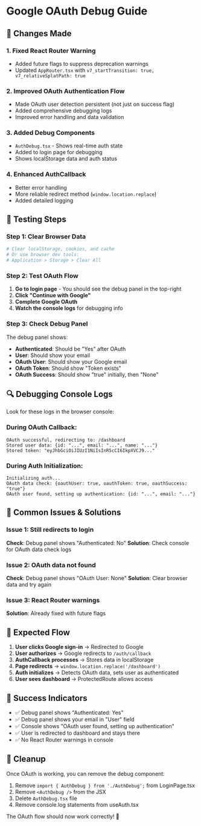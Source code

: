 # Google OAuth Debug Guide

## 🔧 Changes Made

### 1. **Fixed React Router Warning**
- Added future flags to suppress deprecation warnings
- Updated `AppRouter.tsx` with `v7_startTransition: true, v7_relativeSplatPath: true`

### 2. **Improved OAuth Authentication Flow**
- Made OAuth user detection persistent (not just on success flag)
- Added comprehensive debugging logs
- Improved error handling and data validation

### 3. **Added Debug Components**
- `AuthDebug.tsx` - Shows real-time auth state
- Added to login page for debugging
- Shows localStorage data and auth status

### 4. **Enhanced AuthCallback**
- Better error handling
- More reliable redirect method (`window.location.replace`)
- Added detailed logging

## 🧪 Testing Steps

### Step 1: Clear Browser Data
```bash
# Clear localStorage, cookies, and cache
# Or use browser dev tools:
# Application > Storage > Clear All
```

### Step 2: Test OAuth Flow
1. **Go to login page** - You should see the debug panel in the top-right
2. **Click "Continue with Google"**
3. **Complete Google OAuth**
4. **Watch the console logs** for debugging info

### Step 3: Check Debug Panel
The debug panel shows:
- **Authenticated**: Should be "Yes" after OAuth
- **User**: Should show your email
- **OAuth User**: Should show your Google email
- **OAuth Token**: Should show "Token exists"
- **OAuth Success**: Should show "true" initially, then "None"

## 🔍 Debugging Console Logs

Look for these logs in the browser console:

### During OAuth Callback:
```
OAuth successful, redirecting to: /dashboard
Stored user data: {id: "...", email: "...", name: "..."}
Stored token: "eyJhbGciOiJIUzI1NiIsInR5cCI6IkpXVCJ9..."
```

### During Auth Initialization:
```
Initializing auth...
OAuth data check: {oauthUser: true, oauthToken: true, oauthSuccess: "true"}
OAuth user found, setting up authentication: {id: "...", email: "..."}
```

## 🚨 Common Issues & Solutions

### Issue 1: Still redirects to login
**Check**: Debug panel shows "Authenticated: No"
**Solution**: Check console for OAuth data check logs

### Issue 2: OAuth data not found
**Check**: Debug panel shows "OAuth User: None"
**Solution**: Clear browser data and try again

### Issue 3: React Router warnings
**Solution**: Already fixed with future flags

## 📝 Expected Flow

1. **User clicks Google sign-in** → Redirected to Google
2. **User authorizes** → Google redirects to `/auth/callback`
3. **AuthCallback processes** → Stores data in localStorage
4. **Page redirects** → `window.location.replace('/dashboard')`
5. **Auth initializes** → Detects OAuth data, sets user as authenticated
6. **User sees dashboard** → ProtectedRoute allows access

## 🎯 Success Indicators

- ✅ Debug panel shows "Authenticated: Yes"
- ✅ Debug panel shows your email in "User" field
- ✅ Console shows "OAuth user found, setting up authentication"
- ✅ User is redirected to dashboard and stays there
- ✅ No React Router warnings in console

## 🧹 Cleanup

Once OAuth is working, you can remove the debug component:
1. Remove `import { AuthDebug } from './AuthDebug';` from LoginPage.tsx
2. Remove `<AuthDebug />` from the JSX
3. Delete `AuthDebug.tsx` file
4. Remove console.log statements from useAuth.tsx

The OAuth flow should now work correctly! 🎉

